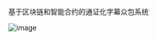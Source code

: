 基于区块链和智能合约的通证化字幕众包系统  

![image](https://github.com/LaplaceMan/Subtitle-Token/blob/main/Subtitle%20System/figure3.png)
